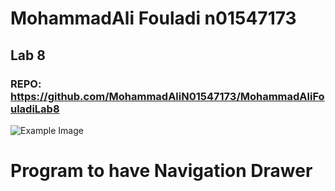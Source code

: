 # MohammadAli Fouladi n01547173
## Lab 8
### REPO: https://github.com/MohammadAliN01547173/MohammadAliFouladiLab8
![Example Image](https://dunked.com/assets/prod/22884/0x0-0_p17s2tfgc31jte13d51pea1l2oblr3.png)

# Program to have Navigation Drawer